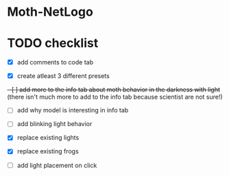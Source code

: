 # Moth-NetLogo

# TODO checklist

- [x] add comments to code tab

- [x] create atleast 3 different presets

~~- [ ] add more to the info tab about moth behavior in  the darkness with light~~ (there isn't much more to add to the info tab because scientist are not sure!)

- [ ] add why model is interesting in info tab

- [ ] add blinking light behavior

- [x] replace existing lights

- [x] replace existing frogs

- [ ] add light placement on click
